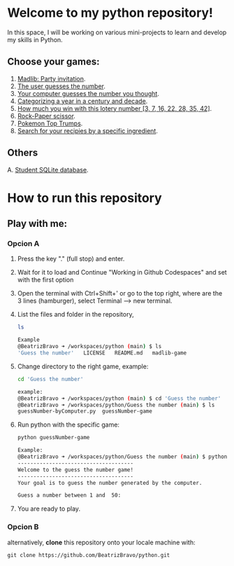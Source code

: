 

# Welcome to my **python** repository!
In this space, I will be working on various mini-projects to learn and develop my skills in Python. 


## Choose your games:
1. [Madlib: Party invitation](https://github.com/BeatrizBravo/python/blob/main/Projects/madlib-game/madlib.py).&nbsp;<br />
2. [The user guesses the number](https://github.com/BeatrizBravo/python/blob/main/Projects/Guess%20the%20number/guessNumber-game).&nbsp;<br />
3. [Your computer guesses the number you thought](https://github.com/BeatrizBravo/python/blob/main/Projects/Guess%20the%20number/guessNumber-byComputer.py).&nbsp;<br />
4. [Categorizing a year in a century and decade](https://github.com/BeatrizBravo/python/blob/main/Projects/CFG%20ejercicios/Session3-3.py).&nbsp;<br />
5. [How much you win with this lotery number [3, 7, 16, 22, 28, 35, 42]](https://github.com/BeatrizBravo/python/blob/main/Projects/CFG%20ejercicios/Session4.py).&nbsp;<br />
6. [Rock-Paper scissor](https://github.com/BeatrizBravo/python/blob/main/Projects/r_p_s/rock-paper-scissor.py).&nbsp;<br />
7. [Pokemon Top Trumps](https://github.com/BeatrizBravo/python/blob/main/Projects/CFG%20ejercicios/Projects/pokemon.py).&nbsp;<br />
8. [Search for your recipies by a specific ingredient](https://github.com/BeatrizBravo/python/blob/main/Projects/CFG%20ejercicios/Projects/recipies.py).&nbsp;<br />


## Others
A. [Student SQLite database](https://github.com/BeatrizBravo/python/blob/main/Projects/SQLite/database.py).&nbsp;<br />
# How to run this repository
## Play with me:
### Opcion A
1. Press the key "." (full stop) and enter. 
2. Wait for it to load and Continue "Working in Github Codespaces" and set with the first option
3. Open the terminal with Ctrl+Shift+' or go to the top right, where are the 3 lines (hamburger), select Terminal -->  new terminal.
4. List the files and folder in the repository,
    ```bash
    ls
    ```
    ```bash
    Example
    @BeatrizBravo ➜ /workspaces/python (main) $ ls
    'Guess the number'   LICENSE   README.md   madlib-game
    ```
5. Change directory to the right game, example:
    ```bash
    cd 'Guess the number'
    ```
    ```bash
    example:
    @BeatrizBravo ➜ /workspaces/python (main) $ cd 'Guess the number'
    @BeatrizBravo ➜ /workspaces/python/Guess the number (main) $ ls
    guessNumber-byComputer.py  guessNumber-game
    ```
6. Run python with the specific game:
    ```bash
    python guessNumber-game
    ```
   
    ```bash
    Example:
    @BeatrizBravo ➜ /workspaces/python/Guess the number (main) $ python guessNumber-game
    -------------------------------------
    Welcome to the guess the number game!
    -------------------------------------
    Your goal is to guess the number generated by the computer.
   
    Guess a number between 1 and  50: 
    ```

7. You are ready to play.

### Opcion B
alternatively, **clone** this repository onto your locale machine with:
```commandline
git clone https://github.com/BeatrizBravo/python.git
```

    

